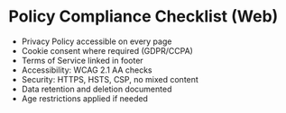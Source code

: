 # Policy Compliance Checklist (Web)

- Privacy Policy accessible on every page
- Cookie consent where required (GDPR/CCPA)
- Terms of Service linked in footer
- Accessibility: WCAG 2.1 AA checks
- Security: HTTPS, HSTS, CSP, no mixed content
- Data retention and deletion documented
- Age restrictions applied if needed


